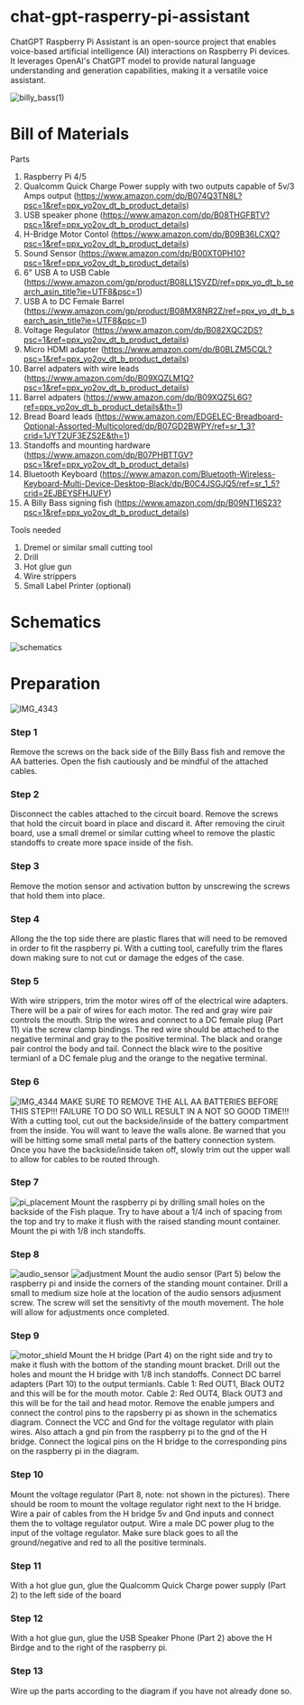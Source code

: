 # chat-gpt-rasperry-pi-assistant
ChatGPT Raspberry Pi Assistant is an open-source project that enables voice-based artificial intelligence (AI) interactions on Raspberry Pi devices. It leverages OpenAI's ChatGPT model to provide natural language understanding and generation capabilities, making it a versatile voice assistant.

![billy_bass(1)](https://github.com/GoBig87/chat-gpt-rasperry-pi-assistant/assets/39137894/1f2cb0f3-a0f6-4364-8005-36807af46830)

# Bill of Materials
Parts
1. Raspberry Pi 4/5
2. Qualcomm Quick Charge Power supply with two outputs capable of 5v/3 Amps output (https://www.amazon.com/dp/B074Q3TN8L?psc=1&ref=ppx_yo2ov_dt_b_product_details)
3. USB speaker phone (https://www.amazon.com/dp/B08THGFBTV?psc=1&ref=ppx_yo2ov_dt_b_product_details)
4. H-Bridge Motor Contol (https://www.amazon.com/dp/B09B36LCXQ?psc=1&ref=ppx_yo2ov_dt_b_product_details)
5. Sound Sensor (https://www.amazon.com/dp/B00XT0PH10?psc=1&ref=ppx_yo2ov_dt_b_product_details)
6. 6" USB A to USB Cable (https://www.amazon.com/gp/product/B08LL1SVZD/ref=ppx_yo_dt_b_search_asin_title?ie=UTF8&psc=1)
7. USB A to DC Female Barrel (https://www.amazon.com/gp/product/B08MX8NR2Z/ref=ppx_yo_dt_b_search_asin_title?ie=UTF8&psc=1)
8. Voltage Regulator (https://www.amazon.com/dp/B082XQC2DS?psc=1&ref=ppx_yo2ov_dt_b_product_details)
9. Micro HDMI adapter (https://www.amazon.com/dp/B0BLZM5CQL?psc=1&ref=ppx_yo2ov_dt_b_product_details)
10. Barrel adpaters with wire leads (https://www.amazon.com/dp/B09XQZLM1Q?psc=1&ref=ppx_yo2ov_dt_b_product_details)
11. Barrel adpaters (https://www.amazon.com/dp/B09XQZ5L6G?ref=ppx_yo2ov_dt_b_product_details&th=1)
12. Bread Board leads (https://www.amazon.com/EDGELEC-Breadboard-Optional-Assorted-Multicolored/dp/B07GD2BWPY/ref=sr_1_3?crid=1JYT2UF3EZS2E&th=1)
13. Standoffs and mounting hardware (https://www.amazon.com/dp/B07PHBTTGV?psc=1&ref=ppx_yo2ov_dt_b_product_details)  
15. Bluetooth Keyboard (https://www.amazon.com/Bluetooth-Wireless-Keyboard-Multi-Device-Desktop-Black/dp/B0C4JSGJQ5/ref=sr_1_5?crid=2EJBEYSFHJUFY)
16. A Billy Bass signing fish (https://www.amazon.com/dp/B09NT16S23?psc=1&ref=ppx_yo2ov_dt_b_product_details)

Tools needed
1. Dremel or similar small cutting tool
2. Drill
3. Hot glue gun
4. Wire strippers
5. Small Label Printer (optional)

# Schematics
![schematics](https://github.com/GoBig87/chat-gpt-rasperry-pi-assistant/assets/39137894/49c2fc3b-7f3d-4afe-a5f9-1bd1bb857400)

# Preparation
![IMG_4343](https://github.com/GoBig87/chat-gpt-rasperry-pi-assistant/assets/39137894/9fa4195b-b738-4483-b64d-e30c6ea61e86)

### Step 1
Remove the screws on the back side of the Billy Bass fish and remove the AA batteries.  Open the fish cautiously and be mindful of the attached cables.

### Step 2
Disconnect the cables attached to the circuit board.  Remove the screws that hold the circuit board in place and discard it.  After removing the ciruit board, use a small dremel or similar cutting wheel to remove the plastic standoffs to create more space inside of the fish.

### Step 3
Remove the motion sensor and activation button by unscrewing the screws that hold them into place.  

### Step 4 
Allong the the top side there are plastic flares that will need to be removed in order to fit the raspberry pi.  With a cutting tool, carefully trim the flares down making sure to not cut or damage the edges of the case.

### Step 5 
With wire strippers, trim the motor wires off of the electrical wire adapters.  There will be a pair of wires for each motor.  The red and gray wire pair controls the mouth.  Strip the wires and connect to a DC female plug (Part 11) via the screw clamp bindings.  The red wire should be attached to the negative terminal and gray to the positive terminal.  The black and orange pair control the body and tail.  Connect the black wire to the positive termianl of a DC female plug and the orange to the negative terminal.

### Step 6
![IMG_4344](https://github.com/GoBig87/chat-gpt-rasperry-pi-assistant/assets/39137894/419d5224-40ca-42ae-9f9d-48b67bbe7ec9)
MAKE SURE TO REMOVE THE ALL AA BATTERIES BEFORE THIS STEP!!! FAILURE TO DO SO WILL RESULT IN A NOT SO GOOD TIME!!!
With a cutting tool, cut out the backside/inside of the battery compartment from the inside.  You will want to leave the walls alone.  Be warned that you will be hitting some small metal parts of the battery connection system.  Once you have the backside/inside taken off, slowly trim out the upper wall to allow for cables to be routed through.

### Step 7
![pi_placement](https://github.com/GoBig87/chat-gpt-rasperry-pi-assistant/assets/39137894/0d30dee0-7e69-4a2d-bd24-ff6ae3e15ebd)
Mount the raspberry pi by drilling small holes on the backside of the Fish plaque.  Try to have about a 1/4 inch of spacing from the top and try to make it flush with the raised standing mount container.  Mount the pi with 1/8 inch standoffs.

### Step 8
![audio_sensor](https://github.com/GoBig87/chat-gpt-rasperry-pi-assistant/assets/39137894/ac1bf77d-090f-46d8-b181-e8d594535c04)
![adjustment](https://github.com/GoBig87/chat-gpt-rasperry-pi-assistant/assets/39137894/9ee03e3f-7876-406a-a150-9230d45ce8ff)
Mount the audio sensor (Part 5) below the raspberry pi and inside the corners of the standing mount container.  Drill a small to medium size hole at the location of the audio sensors adjusment screw.  The screw will set the sensitivty of the mouth movement.  The hole will allow for adjustments once completed.

### Step 9
![motor_shield](https://github.com/GoBig87/chat-gpt-rasperry-pi-assistant/assets/39137894/722d29af-87e0-407b-a420-2a24e3d159a4)
Mount the H bridge (Part 4) on the right side and try to make it flush with the bottom of the standing mount bracket.  Drill out the holes and mount the H bridge with 1/8 inch standoffs. Connect DC barrel adapters (Part 10) to the output termianls.  Cable 1: Red OUT1, Black OUT2 and this will be for the mouth motor.  Cable 2: Red OUT4, Black OUT3 and this will be for the tail and head motor.  Remove the enable jumpers and connect the control pins to the rapsberry pi as shown in the schematics diagram.  Connect the VCC and Gnd for the voltage regulator with plain wires. Also attach a gnd pin from the raspberry pi to the gnd of the H bridge.  Connect the logical pins on the H bridge to the corresponding pins on the raspberry pi in the diagram.

### Step 10
Mount the voltage regulator (Part 8, note: not shown in the pictures).  There should be room to mount the voltage regulator right next to the H bridge.  Wire a pair of cables from the H bridge 5v and Gnd inputs and connect them the to voltage regulator output.  Wire a male DC power plug to the input of the voltage regulator.  Make sure black goes to all the ground/negative and red to all the positive terminals.

### Step 11
With a hot glue gun, glue the Qualcomm Quick Charge power supply (Part 2) to the left side of the board

### Step 12
With a hot glue gun, glue the USB Speaker Phone (Part 2) above the H Birdge and to the right of the raspberry pi.

### Step 13
Wire up the parts according to the diagram if you have not already done so.
